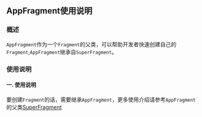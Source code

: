 ## AppFragment使用说明

### 概述
`AppFragment`作为一个`Fragment`的父类，可以帮助开发者快速创建自己的`Fragment`,`AppFragment`继承自`SuperFragment`。

### 使用说明
#### 一. 使用说明
要创建`Fragment`的话，需要继承`AppFragment`，更多使用介绍请参考`AppFragment`的父类[SuperFragment](https://github.com/ShaoqiangPei/AndroidLibrary/blob/master/read/SuperFragment%E4%BD%BF%E7%94%A8%E8%AF%B4%E6%98%8E.md)
